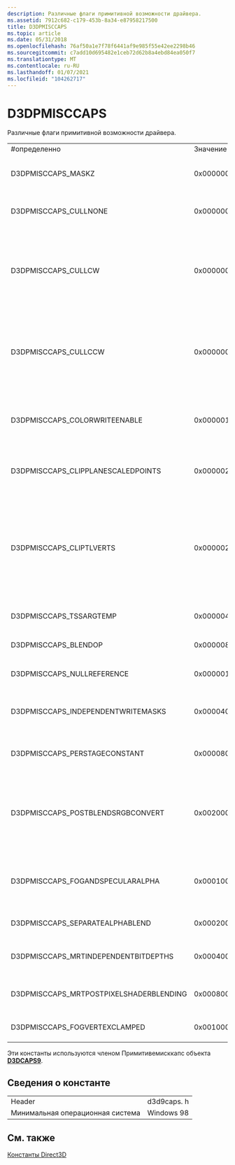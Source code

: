 ```yaml
---
description: Различные флаги примитивной возможности драйвера.
ms.assetid: 7912c682-c179-453b-8a34-e87958217500
title: D3DPMISCCAPS
ms.topic: article
ms.date: 05/31/2018
ms.openlocfilehash: 76af50a1e7f78f6441af9e985f55e42ee2298b46
ms.sourcegitcommit: c7add10d695482e1ceb72d62b8a4ebd84ea050f7
ms.translationtype: MT
ms.contentlocale: ru-RU
ms.lasthandoff: 01/07/2021
ms.locfileid: "104262717"
---
```

# <a name="d3dpmisccaps"></a>D3DPMISCCAPS

Различные флаги примитивной возможности драйвера.



<table>
<colgroup>
<col style="width: 33%" />
<col style="width: 33%" />
<col style="width: 33%" />
</colgroup>
<tbody>
<tr class="odd">
<td>#определенно</td>
<td>Значение</td>
<td>Описание</td>
</tr>
<tr class="even">
<td>D3DPMISCCAPS_MASKZ</td>
<td>0x00000002L</td>
<td>Устройство может включать и отключать изменение буфера глубины в операциях с пикселами.</td>
</tr>
<tr class="odd">
<td>D3DPMISCCAPS_CULLNONE</td>
<td>0x00000010L</td>
<td>Драйвер не выполняет отбор треугольников. Соответствует элементу D3DCULL_NONE перечислимого типа <a href="/windows/desktop/direct3d9/d3dcull"><strong>D3DCULL</strong></a> .</td>
</tr>
<tr class="even">
<td>D3DPMISCCAPS_CULLCW</td>
<td>0x00000020L</td>
<td>Драйвер поддерживает истечение треугольника по часовой стрелке в состоянии D3DRS_CULLMODE. (Это относится только к примитивам треугольника.) Этот флаг соответствует элементу D3DCULL_CW перечисляемого типа <a href="/windows/desktop/direct3d9/d3dcull"><strong>D3DCULL</strong></a> .</td>
</tr>
<tr class="odd">
<td>D3DPMISCCAPS_CULLCCW</td>
<td>0x00000040L</td>
<td>Драйвер поддерживает истечение против часовой стрелки в состоянии D3DRS_CULLMODE. (Это относится только к примитивам треугольника.) Этот флаг соответствует элементу D3DCULL_CCW перечисляемого типа <a href="/windows/desktop/direct3d9/d3dcull"><strong>D3DCULL</strong></a> .</td>
</tr>
<tr class="even">
<td>D3DPMISCCAPS_COLORWRITEENABLE</td>
<td>0x00000100L</td>
<td>Устройство поддерживает операции записи на канал для буфера цвета целевого объекта рендеринга с помощью состояния D3DRS_COLORWRITEENABLE.</td>
</tr>
<tr class="odd">
<td>D3DPMISCCAPS_CLIPPLANESCALEDPOINTS</td>
<td>0x00000200L</td>
<td>Устройство правильно выводит масштабируемые точки размером больше 1,0 в определяемые пользователем отрезкиные плоскости.</td>
</tr>
<tr class="even">
<td>D3DPMISCCAPS_CLIPTLVERTS</td>
<td>0x00000200L</td>
<td>Зажимы устройств после преобразования-примитивы вершин. Укажите D3DUSAGE_DONOTCLIP, если конвейер не должен выполнять отсечение. В этом случае может потребоваться дополнительная обрезка программного обеспечения во время рисования, требующая, чтобы буфер вершин наводился в системной памяти.<br/></td>
</tr>
<tr class="odd">
<td>D3DPMISCCAPS_TSSARGTEMP</td>
<td>0x00000400L</td>
<td>Устройство поддерживает <a href="d3dta.md">D3DTA</a> для временного регистра.</td>
</tr>
<tr class="even">
<td>D3DPMISCCAPS_BLENDOP</td>
<td>0x00000800L</td>
<td>Устройство поддерживает операции альфа-смешения, кроме D3DBLENDOP_ADD.</td>
</tr>
<tr class="odd">
<td>D3DPMISCCAPS_NULLREFERENCE</td>
<td>0x00000100L</td>
<td>Эталонное устройство, которое не подготавливается к просмотру.</td>
</tr>
<tr class="even">
<td>D3DPMISCCAPS_INDEPENDENTWRITEMASKS</td>
<td>0x00004000L</td>
<td>Устройство поддерживает независимые маски записи для нескольких текстур элементов или нескольких целевых объектов прорисовки.</td>
</tr>
<tr class="odd">
<td>D3DPMISCCAPS_PERSTAGECONSTANT</td>
<td>0x00008000L</td>
<td>Устройство поддерживает константы для каждого этапа. См. D3DTSS_CONSTANT в <a href="/windows/desktop/direct3d9/d3dtexturestagestatetype"><strong>D3DTEXTURESTAGESTATETYPE</strong></a>.</td>
</tr>
<tr class="even">
<td>D3DPMISCCAPS_POSTBLENDSRGBCONVERT</td>
<td>0x00200000L</td>
<td>Устройство поддерживает преобразование в sRGB после смешения. 
<table>
<tbody>
<tr class="odd">
<td>Различия между Direct3D 9 и Direct3D 9Ex:<br/> Этот флаг доступен только в Direct3D 9Ex.<br/></td>
</tr>
</tbody>
</table>

<p> </p></td>
</tr>
<tr class="odd">
<td>D3DPMISCCAPS_FOGANDSPECULARALPHA</td>
<td>0x00010000L</td>
<td>Устройство поддерживает отдельные туманы и бликовые альфа-каналы. Многие устройства используют отраженный альфа-канал для хранения коэффициента тумана.</td>
</tr>
<tr class="even">
<td>D3DPMISCCAPS_SEPARATEALPHABLEND</td>
<td>0x00020000L</td>
<td>Устройство поддерживает отдельные параметры смешения для альфа-канала.</td>
</tr>
<tr class="odd">
<td>D3DPMISCCAPS_MRTINDEPENDENTBITDEPTHS</td>
<td>0x00040000L</td>
<td>Устройство поддерживает разные битовые глубины для нескольких целевых объектов рендеринга.</td>
</tr>
<tr class="even">
<td>D3DPMISCCAPS_MRTPOSTPIXELSHADERBLENDING</td>
<td>0x00080000L</td>
<td>Устройство поддерживает операции шейдера после пикселей для нескольких целевых объектов рендеринга.</td>
</tr>
<tr class="odd">
<td>D3DPMISCCAPS_FOGVERTEXCLAMPED</td>
<td>0x00100000L</td>
<td>Фактор для зажимов устройства — коэффициент смешения на вершину.</td>
</tr>
</tbody>
</table>



 

Эти константы используются членом Примитивемисккапс объекта [**D3DCAPS9**](/windows/desktop/api/D3D9Caps/ns-d3d9caps-d3dcaps9).

## <a name="constant-information"></a>Сведения о константе



|                          |            |
|--------------------------|------------|
| Header                   | d3d9caps. h |
| Минимальная операционная система | Windows 98 |



 

## <a name="related-topics"></a>См. также

<dl> <dt>

[Константы Direct3D](dx9-graphics-reference-d3d-constants.md)
</dt> </dl>

 

 
